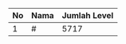 | No | Nama            | Jumlah Level |
|----|-----------------|--------------|
| 1  | #    |    5717        |

